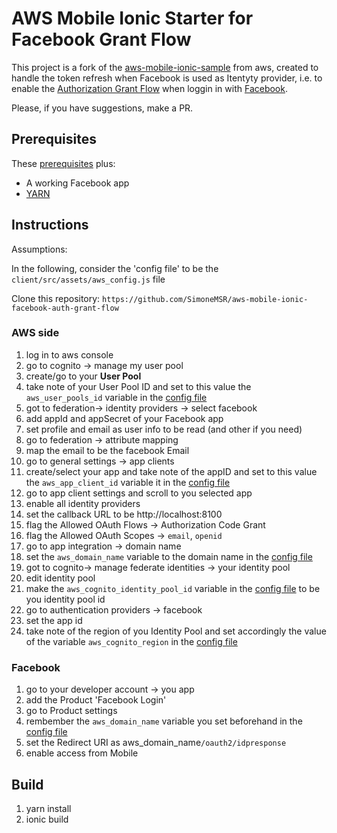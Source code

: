 # AWS Mobile Ionic Starter for Facebook Grant Flow
This project is a fork of the <a href="https://github.com/aws-samples/aws-mobile-ionic-sample">aws-mobile-ionic-sample</a> from aws, created to handle the token refresh when Facebook is used as Itentyty provider, i.e. to enable the <a href="https://developer.amazon.com/docs/login-with-amazon/authorization-code-grant.html">Authorization Grant Flow</a> when loggin in with <a href="www.facebook.com">Facebook</a>.

Please, if you have suggestions, make a PR.

## Prerequisites

These <a href="https://github.com/aws-samples/aws-mobile-ionic-sample#prerequisites">prerequisites</a> plus:
- A working Facebook app
- <a href="https://yarnpkg.com/">YARN</a>

## Instructions

<p id="configfile">Assumptions:</p>

In the following, consider the 'config file' to be the `client/src/assets/aws_config.js` file

Clone this repository: `https://github.com/SimoneMSR/aws-mobile-ionic-facebook-auth-grant-flow`

### AWS side
1. log in to aws console
1. go to cognito -> manage my user pool
1. create/go to your **User Pool**
1. take note of your User Pool ID and set to this value the `aws_user_pools_id` variable in the <a href="#configfile">config file</a>
1. got to federation-> identity providers -> select facebook
1. add appId and appSecret of your Facebook app
1. set profile and email as user info to be read (and other if you need)
1. go to federation -> attribute mapping
1. map the email to be the facebook Email
1. go to general settings -> app clients
1. create/select your app and take note of the appID and set to this value the `aws_app_client_id` variable it in the <a href="#configfile">config file</a>
1. go to app client settings and scroll to you selected app
1. enable all identity providers
1. set the callback URL to be http://localhost:8100
1. flag the Allowed OAuth Flows  -> Authorization Code Grant
1. flag the Allowed OAuth Scopes -> `email`, `openid`
1. go to app integration -> domain name
1. set the `aws_domain_name` variable to the domain name in the <a href="#configfile">config file</a>
1. got to cognito-> manage federate identities -> your identity pool
1. edit identity pool
1. make the `aws_cognito_identity_pool_id` variable in the <a href="#configfile">config file</a>  to be you identity pool id
1. go to authentication providers -> facebook
1. set the app id
1. take note of the region of you Identity Pool and set accordingly the value of the variable `aws_cognito_region` in the <a href="#configfile">config file</a>

### Facebook

1. go to your developer account -> you app
2. add the Product 'Facebook Login'
1. go to Product settings
1. rembember the `aws_domain_name` variable you set beforehand in the <a href="#configfile">config file</a>
1. set the Redirect URI as aws_domain_name`/oauth2/idpresponse`
1. enable access from Mobile

## Build

1. yarn install
2. ionic build
